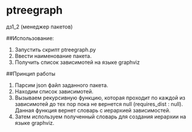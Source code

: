 # ptreegraph
дз1_2 (менеджер пакетов)

##Использование:
1. Запустить скрипт ptreegraph.py
2. Ввести наименование пакета.
3. Получить список зависимотей на языке graphviz

##Принцип работы
1. Парсим json файл заданного пакета.
2. Находим список зависимотей.
3. Вызываем рекурсивную функцию, которая проходит по каждой из зависимотей до тех пор пока не вернется null (requires_dist : null). Данная функция вернет словарь с иерархией зависимостей.
4. Затем используем полученный словарь для создания иерархии на языке graphviz.
